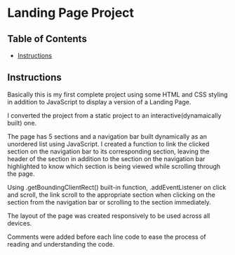 # Landing Page Project

## Table of Contents

- [Instructions](#instructions)


## Instructions

Basically this is my first complete project using some HTML and CSS styling in addition to JavaScript to display a version of a Landing Page.

I converted the project from a static project to an interactive(dynamaically built) one.

The page has 5 sections and a navigation bar built dynamically as an unordered list using JavaScript.
I created a function to link the clicked section on the navigation bar to its
corresponding section, leaving the header of the section in addition to the section on the navigation
bar highlighted to know which section is being viewed while scrolling through the page.

Using .getBoundingClientRect() built-in function, .addEventListener on click and scroll,
the link scroll to the appropriate section when clicking on the section from the
navigation bar or scrolling to the section immediately.

The layout of the page was created responsively to be used across all devices.

Comments were added before each line code to ease the process of reading and understanding the code.

